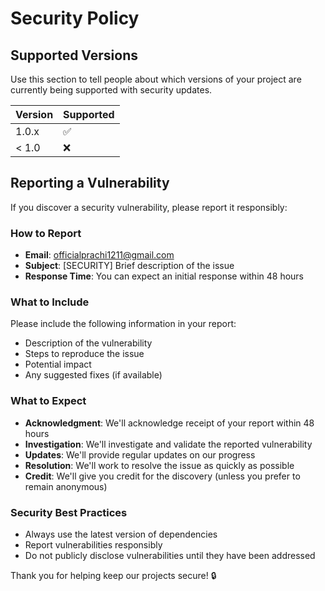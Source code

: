 # Security Policy

## Supported Versions

Use this section to tell people about which versions of your project are
currently being supported with security updates.

| Version | Supported          |
| ------- | ------------------ |
| 1.0.x   | :white_check_mark: |
| < 1.0   | :x:                |

## Reporting a Vulnerability

If you discover a security vulnerability, please report it responsibly:

### How to Report
- **Email**: officialprachi1211@gmail.com
- **Subject**: [SECURITY] Brief description of the issue
- **Response Time**: You can expect an initial response within 48 hours

### What to Include
Please include the following information in your report:
- Description of the vulnerability
- Steps to reproduce the issue
- Potential impact
- Any suggested fixes (if available)

### What to Expect
- **Acknowledgment**: We'll acknowledge receipt of your report within 48 hours
- **Investigation**: We'll investigate and validate the reported vulnerability
- **Updates**: We'll provide regular updates on our progress
- **Resolution**: We'll work to resolve the issue as quickly as possible
- **Credit**: We'll give you credit for the discovery (unless you prefer to remain anonymous)

### Security Best Practices
- Always use the latest version of dependencies
- Report vulnerabilities responsibly
- Do not publicly disclose vulnerabilities until they have been addressed

Thank you for helping keep our projects secure! 🔒